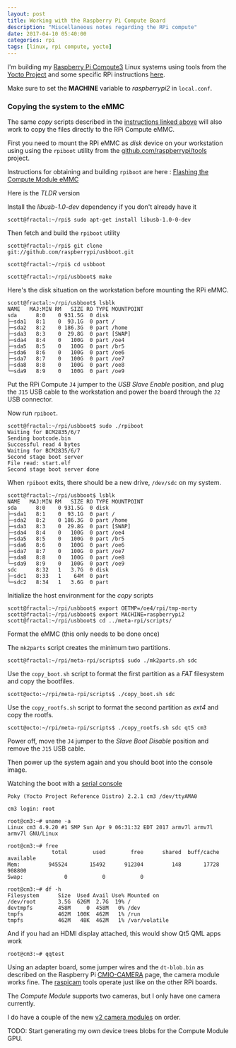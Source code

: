 ```yaml
---
layout: post
title: Working with the Raspberry Pi Compute Board
description: "Miscellaneous notes regarding the RPi compute"
date: 2017-04-10 05:40:00
categories: rpi
tags: [linux, rpi compute, yocto]
---
```


I'm building my [Raspberry Pi Compute3][rpi-compute3] Linux systems using tools from the [Yocto Project][yocto] and some specific RPi instructions [here][rpi-yocto].

Make sure to set the **MACHINE** variable to *raspberrypi2* in `local.conf`.

### Copying the system to the eMMC

The same *copy* scripts described in the [instructions linked above][rpi-yocto] will also work to copy the files directly to the RPi Compute eMMC.

First you need to mount the RPi eMMC as *disk* device on your workstation using using the `rpiboot` utility from the [github.com/raspberrypi/tools][rpi-tools] project.

Instructions for obtaining and building `rpiboot` are here : [Flashing the Compute Module eMMC][rpiboot-instructions]

Here is the *TLDR* version

Install the *libusb-1.0-dev* dependency if you don't already have it 

    scott@fractal:~/rpi$ sudo apt-get install libusb-1.0-0-dev 

Then fetch and build the `rpiboot` utility

    scott@fractal:~/rpi$ git clone git://github.com/raspberrypi/usbboot.git

    scott@fractal:~/rpi$ cd usbboot

    scott@fractal:~/rpi/usbboot$ make


Here's the disk situation on the workstation before mounting the RPi eMMC.

    scott@fractal:~/rpi/usbboot$ lsblk
    NAME   MAJ:MIN RM   SIZE RO TYPE MOUNTPOINT
    sda      8:0    0 931.5G  0 disk
    ├─sda1   8:1    0  93.1G  0 part /
    ├─sda2   8:2    0 186.3G  0 part /home
    ├─sda3   8:3    0  29.8G  0 part [SWAP]
    ├─sda4   8:4    0   100G  0 part /oe4
    ├─sda5   8:5    0   100G  0 part /br5
    ├─sda6   8:6    0   100G  0 part /oe6
    ├─sda7   8:7    0   100G  0 part /oe7
    ├─sda8   8:8    0   100G  0 part /oe8
    └─sda9   8:9    0   100G  0 part /oe9


Put the RPi Compute `J4` jumper to the *USB Slave Enable* position, and plug the `J15` USB cable to the workstation and power the board through the `J2` USB connector.

Now run `rpiboot`. 

    scott@fractal:~/rpi/usbboot$ sudo ./rpiboot
    Waiting for BCM2835/6/7
    Sending bootcode.bin
    Successful read 4 bytes
    Waiting for BCM2835/6/7
    Second stage boot server
    File read: start.elf
    Second stage boot server done

When `rpiboot` exits, there should be a new drive, `/dev/sdc` on my system.

    scott@fractal:~/rpi/usbboot$ lsblk
    NAME   MAJ:MIN RM   SIZE RO TYPE MOUNTPOINT
    sda      8:0    0 931.5G  0 disk
    ├─sda1   8:1    0  93.1G  0 part /
    ├─sda2   8:2    0 186.3G  0 part /home
    ├─sda3   8:3    0  29.8G  0 part [SWAP]
    ├─sda4   8:4    0   100G  0 part /oe4
    ├─sda5   8:5    0   100G  0 part /br5
    ├─sda6   8:6    0   100G  0 part /oe6
    ├─sda7   8:7    0   100G  0 part /oe7
    ├─sda8   8:8    0   100G  0 part /oe8
    └─sda9   8:9    0   100G  0 part /oe9
    sdc      8:32   1   3.7G  0 disk
    ├─sdc1   8:33   1    64M  0 part
    └─sdc2   8:34   1   3.6G  0 part

Initialize the host environment for the *copy* scripts

    scott@fractal:~/rpi/usbboot$ export OETMP=/oe4/rpi/tmp-morty
    scott@fractal:~/rpi/usbboot$ export MACHINE=raspberrypi2
    scott@fractal:~/rpi/usbboot$ cd ../meta-rpi/scripts/

Format the eMMC (this only needs to be done once) 

The `mk2parts` script creates the minimum two partitions.

    scott@fractal:~/rpi/meta-rpi/scripts$ sudo ./mk2parts.sh sdc

Use the `copy_boot.sh` script to format the first partition as a *FAT* filesystem and copy the bootfiles. 

    scott@octo:~/rpi/meta-rpi/scripts$ ./copy_boot.sh sdc

Use the `copy_rootfs.sh` script to format the second partition as *ext4* and copy the rootfs.

    scott@octo:~/rpi/meta-rpi/scripts$ ./copy_rootfs.sh sdc qt5 cm3


Power off, move the `J4` jumper to the *Slave Boot Disable* position and remove the `J15` USB cable.

Then power up the system again and you should boot into the console image.

Watching the boot with a [serial console][rpi-serial-console]

    Poky (Yocto Project Reference Distro) 2.2.1 cm3 /dev/ttyAMA0

    cm3 login: root
    
    root@cm3:~# uname -a
    Linux cm3 4.9.20 #1 SMP Sun Apr 9 06:31:32 EDT 2017 armv7l armv7l armv7l GNU/Linux

    root@cm3:~# free
                  total        used        free      shared  buff/cache   available
    Mem:         945524       15492      912304         148       17728      908800
    Swap:             0           0           0

    root@cm3:~# df -h
    Filesystem      Size  Used Avail Use% Mounted on
    /dev/root       3.5G  626M  2.7G  19% /
    devtmpfs        458M     0  458M   0% /dev
    tmpfs           462M  100K  462M   1% /run
    tmpfs           462M   48K  462M   1% /var/volatile


And if you had an HDMI display attached, this would show Qt5 QML apps work

    root@cm3:~# qqtest

Using an adapter board, some jumper wires and the `dt-blob.bin` as described on the Raspberry Pi [CMIO-CAMERA][rpi-cm-camera] page, the camera module works fine. The [raspicam][raspicam] tools operate just like on the other RPi boards.

The *Compute Module* supports two cameras, but I only have one camera currently.

I do have a couple of the new [v2 camera modules][camera-module-v2] on order.

TODO: Start generating my own device trees blobs for the Compute Module GPU.



[yocto]: https://www.yoctoproject.org
[rpi-yocto]: http://www.jumpnowtek.com/rpi/Raspberry-Pi-Systems-with-Yocto.html
[rpi-compute3]: https://www.raspberrypi.org/products/compute-module-3/
[rpi-tools]: https://github.com/raspberrypi/tools
[rpiboot-instructions]: https://www.raspberrypi.org/documentation/hardware/computemodule/cm-emmc-flashing.md
[rpi-serial-console]: http://www.jumpnowtek.com/rpi/RPi-Serial-Console.html
[rpi-cm-camera]: https://www.raspberrypi.org/documentation/hardware/computemodule/cmio-camera.md
[raspicam]: https://www.raspberrypi.org/documentation/raspbian/applications/camera.md
[camera-module-v2]: https://www.raspberrypi.org/products/camera-module-v2/ 